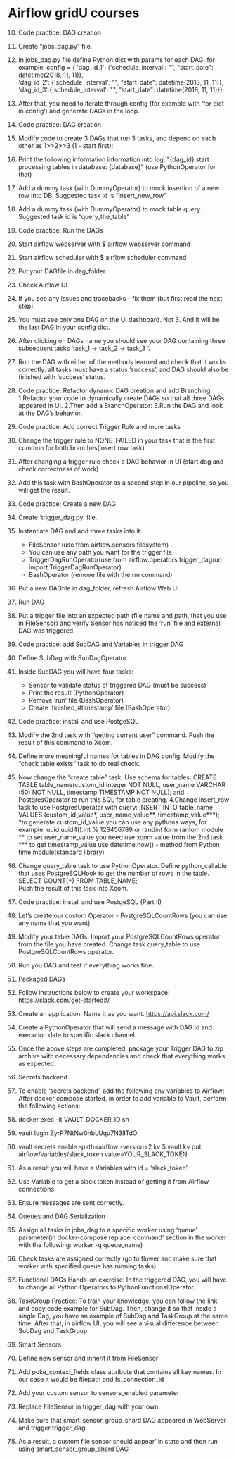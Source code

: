# Airflow gridU courses

10. Code practice: DAG creation
  1. Create “jobs_dag.py” file.
  2. In jobs_dag.py file define Python dict with params for each DAG, for example:
      config = {
         'dag_id_1': {'schedule_interval': "", "start_date": datetime(2018, 11, 11)},  
         'dag_id_2': {'schedule_interval': "", "start_date": datetime(2018, 11, 11)},  
         'dag_id_3':{'schedule_interval': "", "start_date": datetime(2018, 11, 11)}}
  3. After that, you need to iterate through config (for example with ‘for dict in config‘) and generate DAGs in the loop.

12. Code practice: DAG creation
  1. Modify code to create 3 DAGs that run 3 tasks, and depend on each other as 1>>2>>3 (1 - start first): 
  2. Print the following information information into log: "{dag_id} start processing tables in database: {database}" (use PythonOperator for that)
  3. Add a dummy task (with DummyOperator) to mock insertion of a new row into DB. Suggested task id is  “insert_new_row”
  4. Add a dummy task (with DummyOperator) to mock table query. Suggested task id is “query_the_table”

15. Code practice: Run the DAGs
  1. Start airflow webserver with $ airflow webserver command
  2. Start airflow scheduler with $ airflow scheduler command
  3. Put your DAGfile in dag_folder
  4. Check Airflow UI
  5. If you see any issues and tracebacks - fix them (but first read the next step)
  6. You must see only one DAG on the UI dashboard. Not 3. And it will be the last DAG in your config dict.
  7. After clicking on DAGs name you should see your DAG containing  three subsequent tasks ‘task_1 → task_2 → task_3 ‘.
  8. Run the DAG with either of the methods learned and check that it works correctly: all tasks must have a status ‘success’, and DAG should also be finished with   ‘success’ status.

18. Code practice: Refactor dynamic DAG creation and add Branching
  1.Refactor your code to dynamically create DAGs so that all three DAGs appeared in UI.
  2.Then add a BranchOperator:
  3.Run the DAG and look at the DAG’s behavior.

20. Code practice: Add correct Trigger Rule and more tasks
  1. Change the trigger rule to NONE_FAILED in your task that is the first common for both branches(insert row task).
  2. After changing a trigger rule check a DAG behavior in UI (start dag and check correctness of work)
  3. Add this task with BashOperator as a second step in our pipeline, so you will get the result.

23. Code practice: Create a new DAG
  1. Create ‘trigger_dag.py’ file.
  2. Instantiate DAG and add three tasks into it:
      - FileSensor (use from airflow.sensors.filesystem) .
      - You can use any path you want for the trigger file.
      - TriggerDagRunOperator(use from airflow.operators.trigger_dagrun import TriggerDagRunOperator)
      - BashOperator (remove file with the rm command)
  3. Put a new DAGfile in dag_folder, refresh Airflow Web UI.
  4. Run DAG
  5. Put a trigger file into an expected path (file name and path, that you use in FileSensor) and verify Sensor has noticed the ‘run’ file  and external DAG was     triggered.
 
26. Code practice: add SubDAG and Variables in trigger DAG
  1. Define SubDag with SubDagOperator
  2. Inside SubDAG you will have four tasks:
      - Sensor to validate status of triggered DAG (must be success)
      - Print the result (PythonOperator)
      - Remove ‘run’ file (BashOperator)
      - Create ‘finished_#timestamp’ file (BashOperator)
28. Code practice: install and use PostgeSQL
  1. Modify the 2nd task with “getting current user” command. Push the result of this command to Xcom.
  2. Define more meaningful names for tables in DAG config. Modify the “check table exists” task to do real check.
  3. Now change the “create table” task. Use schema for tables:
      CREATE TABLE table_name(custom_id integer NOT NULL, user_name VARCHAR (50) NOT NULL, timestamp TIMESTAMP NOT NULL); 
  and PostgresOperator to run this SQL for table creating.
  4.Change insert_row task to use PostgresOperator with query:
      INSERT INTO table_name VALUES
         (custom_id_value*, user_name_value**, timestamp_value***);
          *to generate custom_id_value you can use any pythons ways, for example: uuid.uuid4().int % 123456789 or randint form rantom module
          ** to set  user_name_value you need use xcom value from the 2nd task
          *** to get timestamp_value use datetime.now() - method from Python time module(standard library)
  5. Change query_table task to use PythonOperator. Define python_callable that uses PostgreSQLHook to get the number of rows in the table.
        SELECT COUNT(*) FROM TABLE_NAME;  
     Push the result of this task into Xcom.

31. Code practice: install and use PostgeSQL (Part II)
  1. Let’s create our custom Operator - PostgreSQLCountRows (you can use any name that you want).
  2. Modify your table DAGs. Import your PostgreSQLCountRows operator from the file you have created. Change task query_table to use PostgreSQLCountRows operator.
  3. Run you DAG and test if everything works fine.
 
33. Packaged DAGs
  1. Follow instructions below to create your workspace:
      https://slack.com/get-started#/
  2. Create an application. Name it as you want.
      https://api.slack.com/
  3. Create a PythonOperator that will send a message with DAG id and execution date to specific slack channel.
  4. Once the above steps are completed, package your Trigger DAG to zip archive with necessary dependencies and check that everything works as expected.

34. Secrets backend
  1. To enable ‘secrets backend’, add the following env variables to Airflow:
  After docker compose started, in order to add variable to Vault, perform the following actions:
  2. docker exec -it VAULT_DOCKER_ID sh
  3. vault login ZyrP7NtNw0hbLUqu7N3IlTdO
  4. vault secrets enable -path=airflow -version=2 kv
  5.vault kv put airflow/variables/slack_token value=YOUR_SLACK_TOKEN
  6. As a result you will have a Variables with id = ‘slack_token’.
  7. Use Variable to get a slack token instead of getting it from Airflow connections.
  8. Ensure messages are sent correctly.

35. Queues and DAG Serialization
  1. Assign all tasks in jobs_dag to a specific worker using ‘queue’ parameter(in docker-compose replace ‘command’ section in the worker with the following: worker   -q queue_name)
  2. Check tasks are assigned correctly (go to flower and make sure that worker with specified queue has running tasks)

36. Functional DAGs
  Hands-on exercise:
  In the triggered DAG, you will have to change all Python Operators to PythonFunctionalOperator.
  
38. TaskGroup
  Practice:
  To train your knowledge, you can follow the link and copy code example for SubDag. Then, change it so that inside a single Dag, you have an example of SubDag and   TaskGroup at the same time. After that, in airflow UI, you will see a visual difference between SubDag and TaskGroup.

39. Smart Sensors
  1. Define new sensor and inherit it from FileSensor
  2. Add poke_context_fields class attribute that contains all key names. In our case it would be filepath and fs_connection_id
  3. Add your custom sensor to sensors_enabled parameter
  4. Replace FileSensor in trigger_dag with your own.
  5. Make sure that smart_sensor_group_shard DAG appeared in WebServer and trigger trigger_dag
  6. As a result, a custom file sensor should appear’ in state and then run using smart_sensor_group_shard DAG
